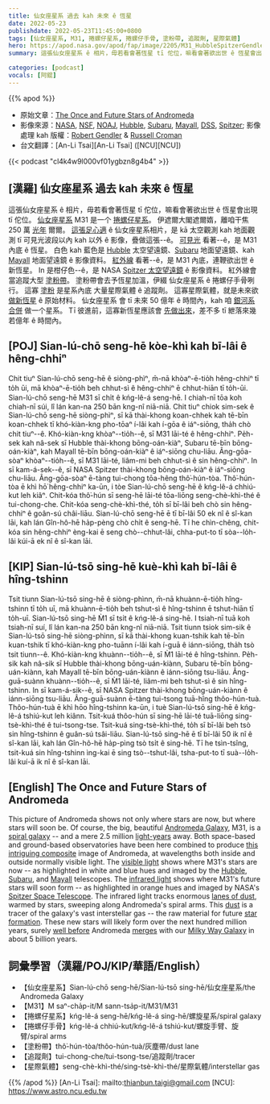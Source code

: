 ```yaml
---
title: 仙女座星系 過去 kah 未來 ê 恆星
date: 2022-05-23
publishdate: 2022-05-23T11:45:00+0800
tags: [仙女座星系, M31, 捲螺仔星系, 捲螺仔手骨, 塗粉帶, 追蹤劑, 星際氣體]
hero: https://apod.nasa.gov/apod/fap/image/2205/M31_HubbleSpitzerGendler_960.jpg
summary: 這張仙女座星系 ê 相片，毋若看會著恆星 tī 佗位，嘛看會著欲出世 ê 恆星會出現 tī 佗位。

categories: [podcast]
vocals: [阿錕]
---
```


{{% apod %}}

- 原始文章：[The Once and Future Stars of Andromeda](https://apod.nasa.gov/apod/ap220523.html)
- 影像來源：[NASA](https://www.nasa.gov/), [NSF](https://www.nsf.gov/), [NOAJ](https://www.nao.ac.jp/en/), [Hubble](https://www.nasa.gov/mission_pages/hubble/main/index.html), [Subaru](https://subarutelescope.org/en/), [Mayall](https://noirlab.edu/public/programs/kitt-peak-national-observatory/nicholas-mayall-4m-telescope/), [DSS](https://irsa.ipac.caltech.edu/data/DSS/), [Spitzer](https://www.spitzer.caltech.edu/); 影像處理 kah 版權：[Robert Gendler](http://www.robgendlerastropics.com/Biography2.html) & [Russell Croman](https://www.rc-astro.com/about.html)
- 台文翻譯：[An-Li Tsai][An-Li Tsai] ([NCU][NCU])

{{< podcast "cl4k4w9l000vf01ygbzn8g4b4" >}}

## [漢羅] 仙女座星系 過去 kah 未來 ê 恆星
這張仙女座星系 ê 相片，毋若看會著恆星 tī 佗位，嘛看會著欲出世 ê 恆星會出現 tī 佗位。
[仙女座星系][Andromeda Galaxy] M31 是一个 [捲螺仔星系][spiral galaxy]。
伊遮爾大閣遮爾媠，離咱干焦 250 萬 [光年][light-years] 爾爾。
[這張足心適][this intriguing composite] ê 仙女座星系相片，是 kā 太空觀測 kah 地面觀測 tī 可見光波段以內 kah 以外 ê 影像，疊做這張--ê。
[可見光][visible light] 看著--ê，是 M31 內底 ê 恆星。
白色 kah 藍色是 [Hubble][Hubble] 太空望遠鏡、[Subaru][Subaru] 地面望遠鏡、kah [Mayall][Mayall] 地面望遠鏡 ê 影像資料。
[紅外線][infrared light] 看著--ê，是 M31 內底，連鞭欲出世 ê 新恆星。
In 是柑仔色--ê，是 NASA [Spitzer 太空望遠鏡][Spitzer Space Telescope] ê 影像資料。
紅外線會當追蹤大型 [塗粉帶][lanes of dust t]。
塗粉帶會去予恆星加溫，伊綴 仙女座星系 ê 捲螺仔手骨咧行。
這寡 [塗粉][dust] 是星系內底 大量星際氣體 ê 追蹤劑。
這寡星際氣體，就是未來欲 [做新恆星][star formation] ê 原始材料。
仙女座星系 會 tī 未來 50 億年 ê 時間內，kah 咱 [銀河系][Milky Way Galaxy] [合併][merges] 做一个星系。
Tī 彼進前，這寡新恆星應該會 [先做出來][well before]，差不多 tī 紲落來幾若億年 ê 時間內。



## [POJ] Sian-lú-chō seng-hē kòe-khì kah bī-lâi ê hêng-chhiⁿ
Chit tiuⁿ Sian-lú-chō seng-hē ê siòng-phìⁿ, m̄-nā khòaⁿ-ē-tio̍h hêng-chhiⁿ tī to̍h ūi, mā khòaⁿ-ē-tio̍h beh chhut-sì ê hêng-chhiⁿ ē chhut-hiān tī to̍h-ūi.
Sian-lú-chō seng-hē M31 sī chi̍t ê kńg-lê-á seng-hē.
I chiah-nī tōa koh chiah-nī súi, lî lán kan-na 250 bān kng-nî niā-niā.
Chit tiuⁿ chiok sim-sek ê Sian-lú-chō seng-hē siòng-phìⁿ, sī kā thài-khong koan-chhek kah tē-bīn koan-chhek tī khó-kiàn-kng pho-tōaⁿ í-lâi kah í-gōa ê iáⁿ-siōng, tha̍h chò chit tiuⁿ--ê.
Khó-kiàn-kng khòaⁿ--tio̍h--ê, sī M31 lāi-té ê hêng-chhiⁿ.
Pe̍h-sek kah nâ-sek sī Hubble thài-khong bōng-oán-kiàⁿ, Subaru tē-bīn bōng-oán-kiàⁿ, kah Mayall tē-bīn bōng-oán-kiàⁿ ê iáⁿ-siōng chu-liāu.
Âng-gōa-sòaⁿ khòaⁿ--tio̍h--ê, sī M31 lāi-té, liâm-mi beh chhut-sì ê sin hêng-chhiⁿ.
In sī kam-á-sek--ê, sī NASA Spitzer thài-khong bōng-oán-kiàⁿ ê iáⁿ-siōng chu-liāu.
Âng-gōa-sòaⁿ ē-tàng tui-chong tōa-hêng thô͘-hún-tòa.
Thô͘-hún-tòa ē khì hō͘ hêng-chhiⁿ ka-ūn, i tòe Sian-lú-chō seng-hē ê kńg-lê-á chhiú-kut leh kiâⁿ.
Chit-kóa thô͘-hún sī seng-hē lāi-té tōa-liōng seng-chè-khì-thé ê tui-chong-che.
Chit-kóa seng-chè-khì-thé, to̍h sī bī-lâi beh chò sin hêng-chhiⁿ ê goân-sú châi-liāu.
Sian-lú-chō seng-hē ē tī bī-lâi 50 ek nî ê sî-kan lāi, kah lán Gîn-hô-hē ha̍p-pèng chò chi̍t ê seng-hē.
Tī he chìn-chêng, chit-kóa sin hêng-chhiⁿ èng-kai ē seng chò--chhut-lâi, chha-put-to tī sòa--lo̍h-lâi kúi-ā ek nî ê sî-kan lāi.

## [KIP] Sian-lú-tsō sing-hē kuè-khì kah bī-lâi ê hîng-tshinn
Tsit tiunn Sian-lú-tsō sing-hē ê siòng-phìnn, m̄-nā khuànn-ē-tio̍h hîng-tshinn tī to̍h uī, mā khuànn-ē-tio̍h beh tshut-sì ê hîng-tshinn ē tshut-hiān tī to̍h-uī.
Sian-lú-tsō sing-hē M̀1 sī tsi̍t ê kńg-lê-á sing-hē.
I tsiah-nī tuā koh tsiah-nī suí, lî lán kan-na 250 bān kng-nî niā-niā.
Tsit tiunn tsiok sim-sik ê Sian-lú-tsō sing-hē siòng-phìnn, sī kā thài-khong kuan-tshik kah tē-bīn kuan-tshik tī khó-kiàn-kng pho-tuānn í-lâi kah í-guā ê iánn-siōng, tha̍h tsò tsit tiunn--ê.
Khó-kiàn-kng khuànn--tio̍h--ê, sī M̀1 lāi-té ê hîng-tshinn.
Pe̍h-sik kah nâ-sik sī Hubble thài-khong bōng-uán-kiànn, Subaru tē-bīn bōng-uán-kiànn, kah Mayall tē-bīn bōng-uán-kiànn ê iánn-siōng tsu-liāu.
Âng-guā-suànn khuànn--tio̍h--ê, sī M̀1 lāi-té, liâm-mi beh tshut-sì ê sin hîng-tshinn.
In sī kam-á-sik--ê, sī NASA Spitzer thài-khong bōng-uán-kiànn ê iánn-siōng tsu-liāu.
Âng-guā-suànn ē-tàng tui-tsong tuā-hîng thôo-hún-tuà.
Thôo-hún-tuà ē khì hōo hîng-tshinn ka-ūn, i tuè Sian-lú-tsō sing-hē ê kńg-lê-á tshiú-kut leh kiânn.
Tsit-kuá thôo-hún sī sing-hē lāi-té tuā-liōng sing-tsè-khì-thé ê tui-tsong-tse.
Tsit-kuá sing-tsè-khì-thé, to̍h sī bī-lâi beh tsò sin hîng-tshinn ê guân-sú tsâi-liāu.
Sian-lú-tsō sing-hē ē tī bī-lâi 50 ik nî ê sî-kan lāi, kah lán Gîn-hô-hē ha̍p-pìng tsò tsi̍t ê sing-hē.
Tī he tsìn-tsîng, tsit-kuá sin hîng-tshinn ìng-kai ē sing tsò--tshut-lâi, tsha-put-to tī suà--lo̍h-lâi kuí-ā ik nî ê sî-kan lāi.

## [English] The Once and Future Stars of Andromeda
This picture of Andromeda shows not only where stars are now, but where stars will soon be.
Of course, the big, beautiful [Andromeda Galaxy][Andromeda Galaxy], M31, is a [spiral galaxy][spiral galaxy] -- and a mere 2.5 million [light-years][light-years] away.
Both space-based and ground-based observatories have been here combined to produce [this intriguing composite][this intriguing composite] image of Andromeda, at wavelengths both inside and outside normally visible light.
The [visible light][visible light] shows where M31's stars are now -- as highlighted in white and blue hues and imaged by the [Hubble][Hubble], [Subaru][Subaru], and [Mayall][Mayall] telescopes.
The [infrared light][infrared light] shows where M31's future stars will soon form -- as highlighted in orange hues and imaged by NASA's [Spitzer Space Telescope][Spitzer Space Telescope].
The infrared light tracks enormous [lanes of dust][lanes of dust e], warmed by stars, sweeping along Andromeda's spiral arms.
This [dust][dust] is a tracer of the galaxy's vast interstellar gas -- the raw material for future [star formation][star formation].
These new stars will likely form over the next hundred million years, surely [well before][well before] Andromeda [merges][merges] with our [Milky Way Galaxy][Milky Way Galaxy] in about 5 billion years.

## 詞彙學習（漢羅/POJ/KIP/華語/English）
- 【仙女座星系】Sian-lú-chō seng-hē/Sian-lú-tsō sing-hē/仙女座星系/the Andromeda Galaxy
- 【M31】M saⁿ-cha̍p-it/M sann-tsa̍p-it/M31/M31
- 【捲螺仔星系】kńg-lê-á seng-hē/kńg-lê-á sing-hē/螺旋星系/spiral galaxy
- 【捲螺仔手骨】kńg-lê-á chhiú-kut/kńg-lê-á tshiú-kut/螺旋手臂、旋臂/spiral arms
- 【塗粉帶】thô͘-hún-tòa/thôo-hún-tuà/灰塵帶/dust lane
- 【追蹤劑】tui-chong-che/tui-tsong-tse/追蹤劑/tracer
- 【星際氣體】seng-chè-khì-thé/sing-tsè-khì-thé/星際氣體/interstellar gas


{{% /apod %}}
[An-Li Tsai]: mailto:thianbun.taigi@gmail.com
[NCU]: https://www.astro.ncu.edu.tw


[Andromeda Galaxy]:https://en.wikipedia.org/wiki/Andromeda_Galaxy
[spiral galaxy]:https://en.wikipedia.org/wiki/Spiral_galaxy
[light-years]:https://spaceplace.nasa.gov/light-year/en/
[this intriguing composite]:http://www.robgendlerastropics.com/M31-Spitzer-New-Mouseover-M.html
[visible light]:https://science.nasa.gov/ems/09_visiblelight
[Hubble]:https://www.nasa.gov/mission_pages/hubble/about
[Subaru]:https://subarutelescope.org/en/about/
[Mayall]:https://en.wikipedia.org/wiki/Nicholas_U._Mayall_Telescope
[infrared light]:https://science.nasa.gov/ems/07_infraredwaves
[Spitzer Space Telescope]:https://www.spitzer.caltech.edu/mission/mission-overview
[lanes of dust e]:https://apod.nasa.gov/apod/ap211117.html
[lanes of dust t]:https://apod.tw/daily/20211117/
[dust]:https://apod.nasa.gov/apod/ap030706.html
[star formation]:https://science.nasa.gov/astrophysics/focus-areas/how-do-stars-form-and-evolve
[well before]:https://newtownsquarevet.com/wp-content/uploads/2014/01/Scared-cat.jpg
[merges]:https://apod.nasa.gov/apod/ap120604.html
[Milky Way Galaxy]:https://solarsystem.nasa.gov/resources/285/the-milky-way-galaxy/
